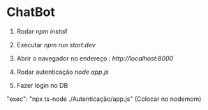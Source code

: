# ChatBot
 
 1. Rodar *npm install*
 2. Executar *npm run start:dev*
 3. Abrir o navegador no endereço : *http://localhost:8000*

 4. Rodar autenticação *node app.js*
 5. Fazer login no DB

 "exec": "npx ts-node ./Autenticação/app.js" (Colocar no nodemom) 
